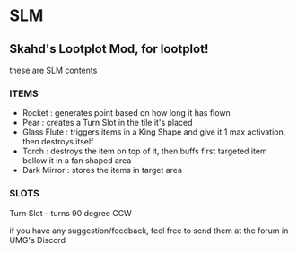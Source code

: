 # SLM
## Skahd's Lootplot Mod, for lootplot!
these are SLM contents

### ITEMS
- Rocket : generates point based on how long it has flown
- Pear : creates a Turn Slot in the tile it's placed
- Glass Flute : triggers items in a King Shape and give it 1 max activation, then destroys itself
- Torch : destroys the item on top of it, then buffs first targeted item bellow it in a fan shaped area
- Dark Mirror : stores the items in target area
### SLOTS
Turn Slot - turns 90 degree CCW

if you have any suggestion/feedback, feel free to send them at the forum in UMG's Discord